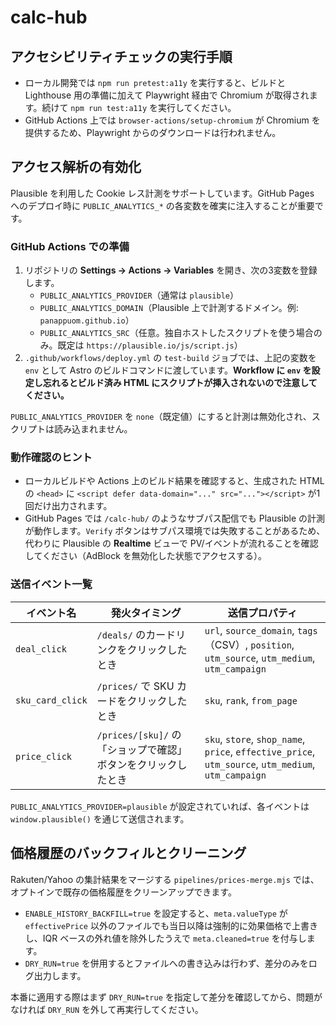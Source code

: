 # calc-hub

## アクセシビリティチェックの実行手順

- ローカル開発では `npm run pretest:a11y` を実行すると、ビルドと Lighthouse 用の準備に加えて Playwright 経由で Chromium が取得されます。続けて `npm run test:a11y` を実行してください。
- GitHub Actions 上では `browser-actions/setup-chromium` が Chromium を提供するため、Playwright からのダウンロードは行われません。

## アクセス解析の有効化

Plausible を利用した Cookie レス計測をサポートしています。GitHub Pages へのデプロイ時に `PUBLIC_ANALYTICS_*` の各変数を確実に注入することが重要です。

### GitHub Actions での準備

1. リポジトリの **Settings → Actions → Variables** を開き、次の3変数を登録します。
   - `PUBLIC_ANALYTICS_PROVIDER`（通常は `plausible`）
   - `PUBLIC_ANALYTICS_DOMAIN`（Plausible 上で計測するドメイン。例: `panappuom.github.io`）
   - `PUBLIC_ANALYTICS_SRC`（任意。独自ホストしたスクリプトを使う場合のみ。既定は `https://plausible.io/js/script.js`）
2. `.github/workflows/deploy.yml` の `test-build` ジョブでは、上記の変数を `env` として Astro のビルドコマンドに渡しています。**Workflow に `env` を設定し忘れるとビルド済み HTML にスクリプトが挿入されないので注意してください。**

`PUBLIC_ANALYTICS_PROVIDER` を `none`（既定値）にすると計測は無効化され、スクリプトは読み込まれません。

### 動作確認のヒント

- ローカルビルドや Actions 上のビルド結果を確認すると、生成された HTML の `<head>` に `<script defer data-domain="..." src="..."></script>` が1回だけ出力されます。
- GitHub Pages では `/calc-hub/` のようなサブパス配信でも Plausible の計測が動作します。`Verify` ボタンはサブパス環境では失敗することがあるため、代わりに Plausible の **Realtime** ビューで PV/イベントが流れることを確認してください（AdBlock を無効化した状態でアクセスする）。

### 送信イベント一覧

| イベント名 | 発火タイミング | 送信プロパティ |
| --- | --- | --- |
| `deal_click` | `/deals/` のカードリンクをクリックしたとき | `url`, `source_domain`, `tags`（CSV）, `position`, `utm_source`, `utm_medium`, `utm_campaign` |
| `sku_card_click` | `/prices/` で SKU カードをクリックしたとき | `sku`, `rank`, `from_page` |
| `price_click` | `/prices/[sku]/` の「ショップで確認」ボタンをクリックしたとき | `sku`, `store`, `shop_name`, `price`, `effective_price`, `utm_source`, `utm_medium`, `utm_campaign` |

`PUBLIC_ANALYTICS_PROVIDER=plausible` が設定されていれば、各イベントは `window.plausible()` を通じて送信されます。

## 価格履歴のバックフィルとクリーニング

Rakuten/Yahoo の集計結果をマージする `pipelines/prices-merge.mjs` では、オプトインで既存の価格履歴をクリーンアップできます。

- `ENABLE_HISTORY_BACKFILL=true` を設定すると、`meta.valueType` が `effectivePrice` 以外のファイルでも当日以降は強制的に効果価格で上書きし、IQR ベースの外れ値を除外したうえで `meta.cleaned=true` を付与します。
- `DRY_RUN=true` を併用するとファイルへの書き込みは行わず、差分のみをログ出力します。

本番に適用する際はまず `DRY_RUN=true` を指定して差分を確認してから、問題がなければ `DRY_RUN` を外して再実行してください。
